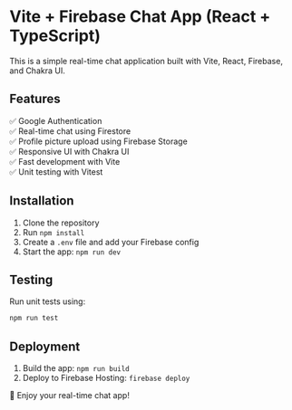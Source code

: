# Vite + Firebase Chat App (React + TypeScript)
This is a simple real-time chat application built with Vite, React, Firebase, and Chakra UI.

## Features
✅ Google Authentication  
✅ Real-time chat using Firestore  
✅ Profile picture upload using Firebase Storage  
✅ Responsive UI with Chakra UI  
✅ Fast development with Vite  
✅ Unit testing with Vitest  

## Installation
1. Clone the repository  
2. Run `npm install`  
3. Create a `.env` file and add your Firebase config  
4. Start the app: `npm run dev`  

## Testing
Run unit tests using:
```bash
npm run test
```

## Deployment
1. Build the app: `npm run build`  
2. Deploy to Firebase Hosting: `firebase deploy`  

🚀 Enjoy your real-time chat app!
